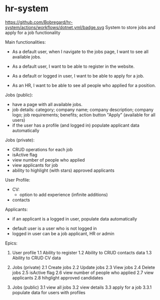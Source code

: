 # hr-system
https://github.com/Bobregard/hr-system/actions/workflows/dotnet.yml/badge.svg
System to store jobs and apply for a job functionality

Main functionalities:
- As a default user, when I navigate to the jobs page, I want to see all available jobs.

- As a default user, I want to be able to register in the website.

- As a default or logged in user, I want to be able to apply for a job.

- As an HR, I want to be able to see all people who applied for a position.

Jobs (public):
- have a page with all available jobs. 
- job details: category; company name; company description; company logo; job requirements; benefits; action button "Apply" (available for all users)
- if the user has a profile (and logged in) populate applicant data automatically

Jobs (private):
- CRUD operations for each job
- isActive flag
- view number of people who applied
- view applicants for job
- ability to highlight (with stars) approved applicants

User Profile:
- CV:
	+ option to add experience (infinite additions)
- contacts

Applicants:
- if an applicant is a logged in user, populate data automatically

* default user is a user who is not logged in
* logged in user can be a job applicant, HR or admin

Epics:
1. User profile
1.1 Ability to register
1.2 Ability to CRUD contacts data
1.3 Ability to CRUD CV data

2. Jobs (private)
2.1 Create jobs
2.2 Update jobs
2.3 View jobs
2.4 Delete jobs
2.5 isActive flag
2.6 view number of people who applied
2.7 view applicants
2.8 hihglight approved candidates

3. Jobs (public)
3.1 view all jobs
3.2 view details
3.3 apply for a job
3.3.1 populate data for users with profiles



